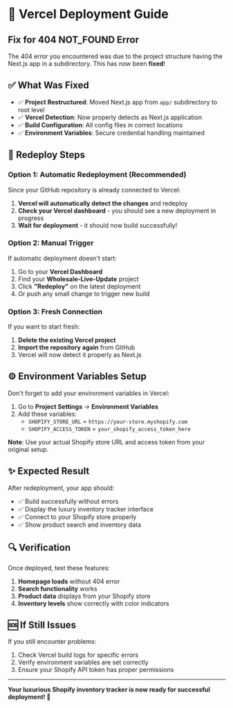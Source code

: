 # 🚀 Vercel Deployment Guide

## Fix for 404 NOT_FOUND Error

The 404 error you encountered was due to the project structure having the Next.js app in a subdirectory. This has now been **fixed**!

## ✅ What Was Fixed

- ✅ **Project Restructured**: Moved Next.js app from `app/` subdirectory to root level
- ✅ **Vercel Detection**: Now properly detects as Next.js application
- ✅ **Build Configuration**: All config files in correct locations
- ✅ **Environment Variables**: Secure credential handling maintained

## 🔄 Redeploy Steps

### Option 1: Automatic Redeployment (Recommended)

Since your GitHub repository is already connected to Vercel:

1. **Vercel will automatically detect the changes** and redeploy
2. **Check your Vercel dashboard** - you should see a new deployment in progress
3. **Wait for deployment** - it should now build successfully!

### Option 2: Manual Trigger

If automatic deployment doesn't start:

1. Go to your **Vercel Dashboard**
2. Find your **Wholesale-Live-Update** project
3. Click **"Redeploy"** on the latest deployment
4. Or push any small change to trigger new build

### Option 3: Fresh Connection

If you want to start fresh:

1. **Delete the existing Vercel project**
2. **Import the repository again** from GitHub
3. Vercel will now detect it properly as Next.js

## ⚙️ Environment Variables Setup

Don't forget to add your environment variables in Vercel:

1. Go to **Project Settings** → **Environment Variables**
2. Add these variables:
   - `SHOPIFY_STORE_URL` = `https://your-store.myshopify.com`
   - `SHOPIFY_ACCESS_TOKEN` = `your_shopify_access_token_here`

**Note**: Use your actual Shopify store URL and access token from your original setup.

## ✨ Expected Result

After redeployment, your app should:
- ✅ Build successfully without errors
- ✅ Display the luxury inventory tracker interface
- ✅ Connect to your Shopify store properly
- ✅ Show product search and inventory data

## 🔍 Verification

Once deployed, test these features:
1. **Homepage loads** without 404 error
2. **Search functionality** works
3. **Product data** displays from your Shopify store
4. **Inventory levels** show correctly with color indicators

## 🆘 If Still Issues

If you still encounter problems:
1. Check Vercel build logs for specific errors
2. Verify environment variables are set correctly
3. Ensure your Shopify API token has proper permissions

---

**Your luxurious Shopify inventory tracker is now ready for successful deployment! 🎉**